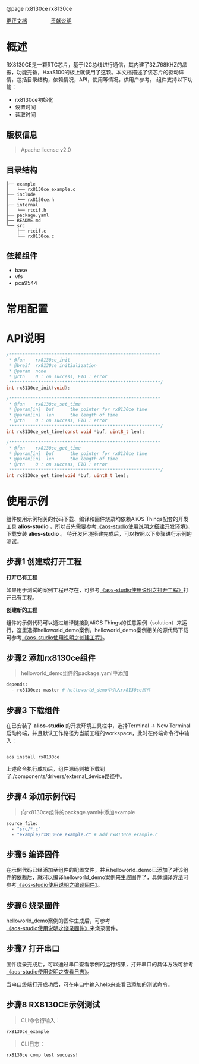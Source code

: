 @page rx8130ce rx8130ce

[更正文档](https://gitee.com/alios-things/rx8130ce/edit/master/README.md) &emsp;&emsp;&emsp;&emsp; [贡献说明](https://g.alicdn.com/alios-things-3.3/doc/contribute_doc.html)

# 概述

RX8130CE是一颗RTC芯片，基于I2C总线进行通信，其内建了32.768KHZ的晶振，功能完备，HaaS100的板上就使用了这颗。本文档描述了该芯片的驱动详情，包括目录结构，依赖情况，API，使用等情况，供用户参考。
组件支持以下功能：

- rx8130ce初始化
- 设置时间
- 读取时间

## 版权信息

> Apache license v2.0

## 目录结构

```tree
├── example
│   └── rx8130ce_example.c
├── include
│   └── rx8130ce.h
├── internal
│   └── rtcif.h
├── package.yaml
├── README.md
└── src
    ├── rtcif.c
    └── rx8130ce.c
```

## 依赖组件

- base
- vfs
- pca9544


# 常用配置

# API说明

```c
/*********************************************************
 * @fun    rx8130ce_init
 * @breif  rx8130ce initialization
 * @param  none
 * @rtn    0 : on success, EIO : error
 *********************************************************/
int rx8130ce_init(void);

/*********************************************************
 * @fun    rx8130ce_set_time
 * @param[in]  buf      the pointer for rx8130ce time
 * @param[in]  len      the length of time
 * @rtn    0 : on success, EIO : error
 *********************************************************/
int rx8130ce_set_time(const void *buf, uint8_t len);

/*********************************************************
 * @fun    rx8130ce_get_time
 * @param[in]  buf      the pointer for rx8130ce time
 * @param[in]  len      the length of time
 * @rtn    0 : on success, EIO : error
 *********************************************************/
int rx8130ce_get_time(void *buf, uint8_t len);
```

# 使用示例

组件使用示例相关的代码下载、编译和固件烧录均依赖AliOS Things配套的开发工具 **alios-studio** ，所以首先需要参考[《aos-studio使用说明之搭建开发环境》](https://g.alicdn.com/alios-things-3.3/doc/setup_env.html)，下载安装 **alios-studio** 。
待开发环境搭建完成后，可以按照以下步骤进行示例的测试。

## 步骤1 创建或打开工程

**打开已有工程**

如果用于测试的案例工程已存在，可参考[《aos-studio使用说明之打开工程》](https://g.alicdn.com/alios-things-3.3/doc/open_project.html)打开已有工程。

**创建新的工程**

组件的示例代码可以通过编译链接到AliOS Things的任意案例（solution）来运行，这里选择helloworld_demo案例。helloworld_demo案例相关的源代码下载可参考[《aos-studio使用说明之创建工程》](https://g.alicdn.com/alios-things-3.3/doc/create_project.html)。

## 步骤2 添加rx8130ce组件

> helloworld_demo组件的package.yaml中添加

```bash
depends:
  - rx8130ce: master # helloworld_demo中引入rx8130ce组件
```

## 步骤3 下载组件

在已安装了 **alios-studio** 的开发环境工具栏中，选择Terminal -> New Terminal启动终端，并且默认工作路径为当前工程的workspace，此时在终端命令行中输入：

```shell

aos install rx8130ce

```

上述命令执行成功后，组件源码则被下载到了./components/drivers/external_device路径中。

## 步骤4 添加示例代码

> 向rx8130ce组件的package.yaml中添加example

```bash
source_file:
  - "src/*.c"
  - "example/rx8130ce_example.c" # add rx8130ce_example.c
```

## 步骤5 编译固件

在示例代码已经添加至组件的配置文件，并且helloworld_demo已添加了对该组件的依赖后，就可以编译helloworld_demo案例来生成固件了，具体编译方法可参考[《aos-studio使用说明之编译固件》](https://g.alicdn.com/alios-things-3.3/doc/build_project.html)。

## 步骤6 烧录固件

helloworld_demo案例的固件生成后，可参考[《aos-studio使用说明之烧录固件》](https://g.alicdn.com/alios-things-3.3/doc/burn_image.html)来烧录固件。

## 步骤7 打开串口

固件烧录完成后，可以通过串口查看示例的运行结果，打开串口的具体方法可参考[《aos-studio使用说明之查看日志》](https://g.alicdn.com/alios-things-3.3/doc/view_log.html)。

当串口终端打开成功后，可在串口中输入help来查看已添加的测试命令。

## 步骤8 RX8130CE示例测试

> CLI命令行输入：

```bash
rx8130ce_example
```

> CLI日志：

```bash
rx8130ce comp test success!
```
